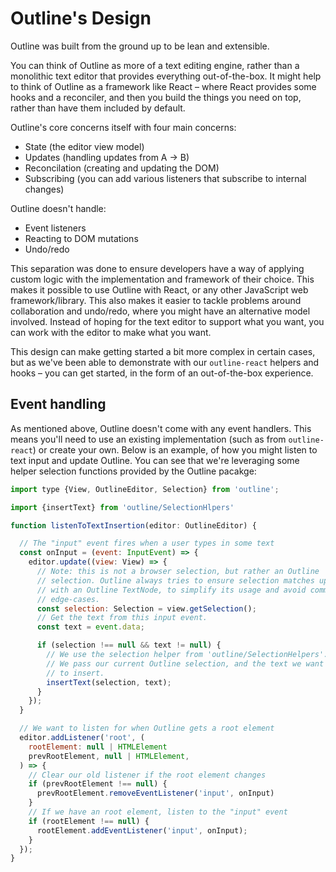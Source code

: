 # Outline's Design

Outline was built from the ground up to be lean and extensible.

You can think of Outline as more of a text editing engine, rather than a monolithic text
editor that provides everything out-of-the-box. It might help to think of Outline as
a framework like React – where React provides some hooks and a reconciler, and then you
build the things you need on top, rather than have them included by default.

Outline's core concerns itself with four main concerns:

- State (the editor view model)
- Updates (handling updates from A -> B)
- Reconcilation (creating and updating the DOM)
- Subscribing (you can add various listeners that subscribe to internal changes)

Outline doesn't handle:

- Event listeners
- Reacting to DOM mutations
- Undo/redo

This separation was done to ensure developers have a way of applying custom logic with the
implementation and framework of their choice. This makes it possible to use Outline with
React, or any other JavaScript web framework/library. This also makes it easier to tackle
problems around collaboration and undo/redo, where you might have an alternative model involved.
Instead of hoping for the text editor to support what you want, you can work with the editor
to make what you want.

This design can make getting started a bit more complex in certain cases, but as we've been
able to demonstrate with our `outline-react` helpers and hooks – you can get started, in the
form of an out-of-the-box experience.

## Event handling

As mentioned above, Outline doesn't come with any event handlers. This means you'll need to use
an existing implementation (such as from `outline-react`) or create your own. Below is an example,
of how you might listen to text input and update Outline. You can see that we're leveraging some
helper selection functions provided by the Outline pacakge:

```js
import type {View, OutlineEditor, Selection} from 'outline';

import {insertText} from 'outline/SelectionHlpers'

function listenToTextInsertion(editor: OutlineEditor) {

  // The "input" event fires when a user types in some text
  const onInput = (event: InputEvent) => {
    editor.update((view: View) => {
      // Note: this is not a browser selection, but rather an Outline
      // selection. Outline always tries to ensure selection matches up
      // with an Outline TextNode, to simplify its usage and avoid common
      // edge-cases.
      const selection: Selection = view.getSelection();
      // Get the text from this input event.
      const text = event.data;

      if (selection !== null && text != null) {
        // We use the selection helper from 'outline/SelectionHelpers'.
        // We pass our current Outline selection, and the text we want
        // to insert.
        insertText(selection, text);
      }
    });
  }

  // We want to listen for when Outline gets a root element
  editor.addListener('root', (
    rootElement: null | HTMLElement
    prevRootElement, null | HTMLElement,
  ) => {
    // Clear our old listener if the root element changes
    if (prevRootElement !== null) {
      prevRootElement.removeEventListener('input', onInput)
    }
    // If we have an root element, listen to the "input" event
    if (rootElement !== null) {
      rootElement.addEventListener('input', onInput);
    }
  });
}
```